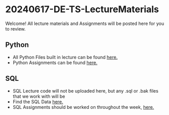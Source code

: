 # 20240617-DE-TS-LectureMaterials

Welcome! All lecture materials and Assignments will be posted here for you to review.

##  Python
- All Python Files built in lecture can be found [here.](Python/Lecture%20Code/)
- Python Assignments can be found [here.](Python/Assignments/)

## SQL
- SQL Lecture code will not be uploaded here, but any .sql or .bak files that we work with will be
- Find the SQL Data [here.](SQL/Data/)
- SQL Assignments should be worked on throughout the week, [here.](SQL/Assignments/)
